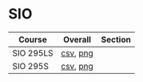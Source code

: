 # SIO

| Course | Overall | Section |
| ------ | ------- | ------- |
| SIO 295LS | [csv](https://github.com/UCSD-Historical-Enrollment-Data/2024Summer3/blob/main/overall/SIO%20295LS.csv), [png](https://raw.githubusercontent.com/UCSD-Historical-Enrollment-Data/2024Summer3/main/plot_overall/SIO%20295LS.png) |  |
| SIO 295S | [csv](https://github.com/UCSD-Historical-Enrollment-Data/2024Summer3/blob/main/overall/SIO%20295S.csv), [png](https://raw.githubusercontent.com/UCSD-Historical-Enrollment-Data/2024Summer3/main/plot_overall/SIO%20295S.png) |  |
